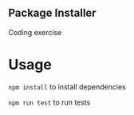 ## Package Installer

Coding exercise

# Usage

`npm install` to install dependencies

`npm run test` to run tests

